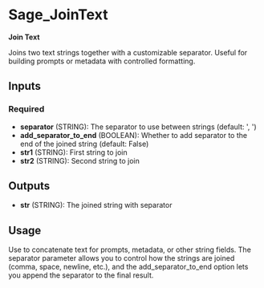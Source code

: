 # Sage_JoinText

**Join Text**

Joins two text strings together with a customizable separator. Useful for building prompts or metadata with controlled formatting.

## Inputs

### Required

- **separator** (STRING): The separator to use between strings (default: ', ')
- **add_separator_to_end** (BOOLEAN): Whether to add separator to the end of the joined string (default: False)
- **str1** (STRING): First string to join
- **str2** (STRING): Second string to join

## Outputs

- **str** (STRING): The joined string with separator

## Usage

Use to concatenate text for prompts, metadata, or other string fields. The separator parameter allows you to control how the strings are joined (comma, space, newline, etc.), and the add_separator_to_end option lets you append the separator to the final result.
